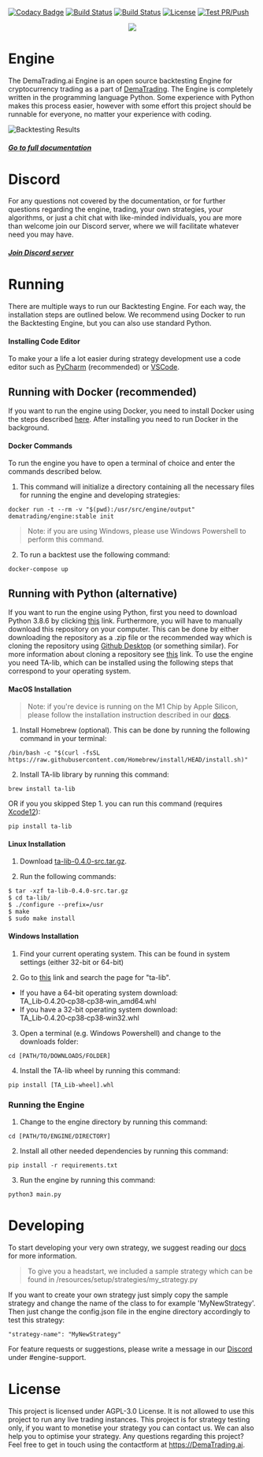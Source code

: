 [![Codacy Badge](https://app.codacy.com/project/badge/Grade/4eb3be6897544c2faa05ff80a3dfcf06)](https://www.codacy.com/gh/dema-trading-ai/engine/dashboard?utm_source=github.com&amp;utm_medium=referral&amp;utm_content=dema-trading-ai/engine&amp;utm_campaign=Badge_Grade)
[![Build Status](https://img.shields.io/github/forks/dema-trading-ai/engine.svg)](https://github.com/dema-trading-ai/engine)
[![Build Status](https://img.shields.io/github/stars/dema-trading-ai/engine.svg)](https://github.com/dema-trading-ai/engine)
[![License](https://img.shields.io/github/license/dema-trading-ai/engine.svg)](https://github.com/dema-trading-ai/engine)
[![Test PR/Push](https://github.com/dema-trading-ai/engine/actions/workflows/PR-Push-test.yml/badge.svg?branch=development)](https://github.com/dema-trading-ai/engine/actions/workflows/PR-Push-test.yml)

<p align="center">
  <img src="https://github.com/dema-trading-ai/engine/raw/feat/update-readme/imgs/DemaTrading-text-transparant.png">
</p>

# Engine
The DemaTrading.ai Engine is an open source backtesting Engine for cryptocurrency trading as a 
part of [DemaTrading](https://dematrading.ai/). The Engine is completely written in the 
programming language Python. Some experience with Python makes this process easier, 
however with some effort this project should be runnable for everyone, no matter your experience with coding.

![Backtesting Results](https://github.com/dema-trading-ai/engine/raw/feat/update-readme/imgs/backtesting-results.png)

##### [Go to full documentation](https://docs.dematrading.ai)


# Discord

For any questions not covered by the documentation, or for further questions regarding the engine, 
trading, your own strategies, your algorithms, or just a chit chat with like-minded individuals, 
you are more than welcome join our Discord server, where we will facilitate whatever need you 
may have.

##### [Join Discord server](https://discord.gg/WXxjtNzjEx)


# Running
There are multiple ways to run our Backtesting Engine. For each way, the installation steps are outlined below.
We recommend using Docker to run the Backtesting Engine, but you can also use standard Python.

#### Installing Code Editor
To make your a life a lot easier during strategy development use a code editor such as [PyCharm](https://www.jetbrains.com/pycharm/) 
(recommended) or [VSCode](https://code.visualstudio.com/).


## Running with Docker (recommended)
If you want to run the engine using Docker, you need to install Docker using the steps described 
[here](https://docs.docker.com/get-docker/). After installing you need to run Docker in the 
background.

#### Docker Commands
To run the engine you have to open a terminal of choice and enter the commands described below. 
1. This command will initialize a directory containing all the necessary files for running the
engine and developing strategies:
```
docker run -t --rm -v "$(pwd):/usr/src/engine/output" dematrading/engine:stable init
```
> Note: if you are using Windows, please use Windows Powershell to perform this command.

2. To run a backtest use the following command:
```
docker-compose up
```


## Running with Python (alternative)
If you want to run the engine using Python, first you need to download Python 3.8.6 by clicking 
[this](https://www.python.org/downloads/release/python-386/) link. Furthermore, you will have to 
manually download this repository on your computer. This can be done by either downloading the 
repository as a .zip file or the recommended way which is cloning the repository 
using [Github Desktop](https://desktop.github.com/) (or something similar). For more information 
about cloning a repository see [this](https://docs.github.com/en/desktop/contributing-and-collaborating-using-github-desktop/adding-and-cloning-repositories/cloning-and-forking-repositories-from-github-desktop) 
link. To use the engine you need TA-lib, which can be installed using the following steps that 
correspond to your operating system.

#### MacOS Installation
> Note: if you're device is running on the M1 Chip by Apple Silicon, please follow the 
installation instruction described in our [docs](https://docs.dematrading.ai/getting_started/installation/installation/#apple-silicon-m1-chip).

1. Install Homebrew (optional). This can be done by running the following command in your 
terminal:
```
/bin/bash -c "$(curl -fsSL https://raw.githubusercontent.com/Homebrew/install/HEAD/install.sh)"
```

2. Install TA-lib library by running this command:
```
brew install ta-lib
```
OR if you you skipped Step 1. you can run this command (requires [Xcode12](https://developer.apple.com/download/)):
```
pip install ta-lib
```

#### Linux Installation
1. Download [ta-lib-0.4.0-src.tar.gz](http://prdownloads.sourceforge.net/ta-lib/ta-lib-0.4.0-src.tar.gz).

2. Run the following commands:
```
$ tar -xzf ta-lib-0.4.0-src.tar.gz
$ cd ta-lib/
$ ./configure --prefix=/usr
$ make
$ sudo make install
```

#### Windows Installation
1. Find your current operating system. This can be found in system settings (either 32-bit or 
64-bit)

2. Go to [this](https://www.lfd.uci.edu/~gohlke/pythonlibs/#ta-lib) link and search the page for 
"ta-lib". 
- If you have a 64-bit operating system download: TA_Lib‑0.4.20‑cp38‑cp38‑win_amd64.whl 
- If you have a 32-bit operating system download: TA_Lib‑0.4.20‑cp38‑cp38‑win32.whl

3. Open a terminal (e.g. Windows Powershell) and change to the downloads folder: 
```
cd [PATH/TO/DOWNLOADS/FOLDER]
```

4. Install the TA-lib wheel by running this command:
```
pip install [TA_Lib-wheel].whl
```

### Running the Engine
1. Change to the engine directory by running this command:
```
cd [PATH/TO/ENGINE/DIRECTORY]
```

2. Install all other needed dependencies by running this command:
```
pip install -r requirements.txt
```

3. Run the engine by running this command:
```
python3 main.py
```


# Developing
To start developing your very own strategy, we suggest reading our [docs](https://docs.dematrading.ai/getting_started/strategies/strategyexamples/) 
for more information.
> To give you a headstart, we included a sample strategy which can be found in 
/resources/setup/strategies/my_strategy.py

If you want to create your own strategy just simply copy the sample strategy and change the name 
of the class to for example 'MyNewStrategy'. Then just change the config.json file in the engine 
directory accordingly to test this strategy:
```
"strategy-name": "MyNewStrategy"
```

For feature requests or suggestions, please write a message in our [Discord](https://discord.gg/WXxjtNzjEx) 
under #engine-support.


# License
This project is licensed under AGPL-3.0 License. It is not allowed to use this project to run any live trading instances. This project is for strategy testing only, if you want to monetise your strategy you can contact us. We can also help you to optimise your strategy. Any questions regarding this project? Feel free to get in touch using the contactform at https://DemaTrading.ai. 


